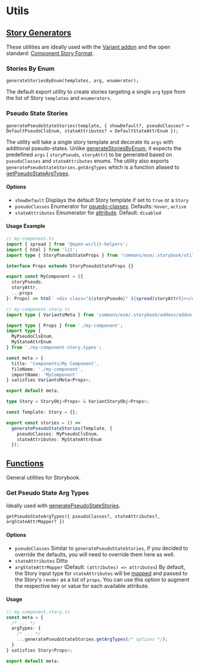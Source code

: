 # Utils

## [Story Generators](story-generators.ts)

These utilities are ideally used with the [Variant addon](../addons/README.md#variants) and the open standard: [Component Story Format](https://github.com/ComponentDriven/csf).

### Stories By Enum

`generateStoriesByEnum(templates, arg, enumerator);`

The default export utility to create stories targeting a single `arg` type from the list of Story `templates` and `enumerators`.

### Pseudo State Stories

`generatePseudoStateStories(template, { showDefault?, pseudoClasses? = DefaultPseudoClsEnum, stateAttributes? = DefaultStateAttrEnum });`

The utility will take a single story template and decorate its `args` with additional pseudo-states. Unlike [generateStoriesByEnum](#stories-by-enum), it expects the predefined `args` ( `storyPseudo`, `storyAttr`) to be generated based on `pseudoClasses` and `stateAttributes` enums. The utility also exports `generatePseudoStateStories.getArgTypes` which is a function aliased to [getPseudoStateArgTypes](#get-pseudo-state-arg-types).

#### Options

- `showDefault` Displays the default Story template if set to `true` or a `Story`
- `pseudoClasses` Enumerator for [psuedo-classes](https://developer.mozilla.org/en-US/docs/Web/CSS/Pseudo-classes). Defaults: `hover`, `active`
- `stateAttributes` Emumerator for [attribute](https://developer.mozilla.org/en-US/docs/Web/HTML/Attributes). Default: `disabled`

#### Usage Example

```ts
// my-component.ts
import { spread } from '@open-wc/lit-helpers';
import { html } from 'lit';
import type { StoryPseudoStateProps } from 'commons/esm/.storybook/utils/story-generators.js';

interface Props extends StoryPseudoStateProps {}

export const MyComponent = ({
  storyPseudo,
  storyAttr,
  ...props
}: Props) => html` <div class="${storyPseudo}" ${spread(storyAttr)}></div> `;
```

```ts
// my-component.story.ts
import type { VariantsMeta } from 'commons/esm/.storybook/addons/addon-variants';

import type { Props } from './my-component';
import type {
  MyPseudoClsEnum,
  MyStateAttrEnum
} from './my-component-story.types';

const meta = {
  title: 'Components/My Component',
  fileName: './my-component',
  importName: 'MyComponent'
} satisfies VariantsMeta<Props>;

export default meta;

type Story = StoryObj<Props> & VariantStoryObj<Props>;

const Template: Story = {};

export const stories = () =>
  generatePseudoStateStories(Template, {
    pseudoClasses: MyPseudoClsEnum,
    stateAttributes: MyStateAttrEnum
  });
```

## [Functions](functions.ts)

General utilities for Storybook.

### Get Pseudo State Arg Types

Ideally used with [generatePseudoStateStories](#default-pseudo-state-stories).

`getPseudoStateArgTypes({ pseudoClasses?, stateAttributes?, argStateAttrMapper? })`

#### Options

- `pseudoClasses` Similar to `generatePseudoStateStories`, if you decided to override the defaults, you will need to override them here as well.
- `stateAttributes` Ditto
- `argStateAttrMapper` (Default: `(attributes) => attributes`) By default, the Story input type for `stateAttributes` will be [mapped](https://storybook.js.org/docs/api/arg-types#mapping) and passed to the Story's `render` as a list of `props`. You can use this option to augment the respective key or value for each available attribute.

#### Usage

```ts
// my-component.story.ts
const meta = {
  /* ... */
  argTypes: {
    /* ... */
    ...generatePseudoStateStories.getArgTypes(/* options */);
  }
} satisfies Story<Props>;

export default meta;
```
